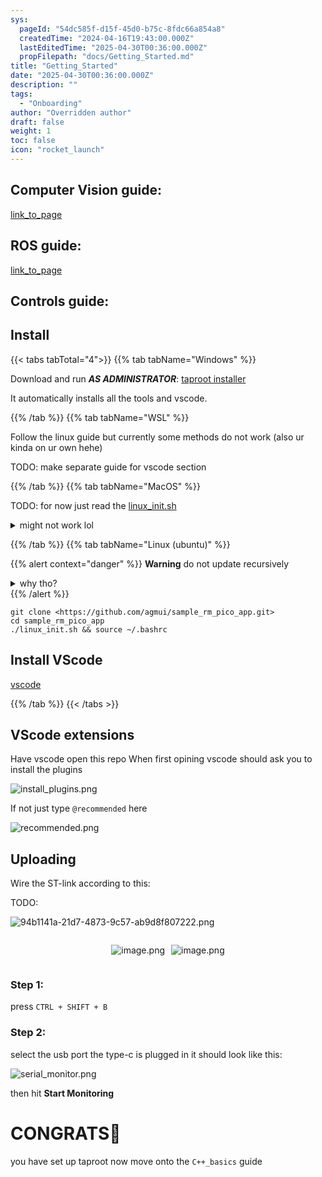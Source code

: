 ```yaml
---
sys:
  pageId: "54dc585f-d15f-45d0-b75c-8fdc66a854a8"
  createdTime: "2024-04-16T19:43:00.000Z"
  lastEditedTime: "2025-04-30T00:36:00.000Z"
  propFilepath: "docs/Getting_Started.md"
title: "Getting_Started"
date: "2025-04-30T00:36:00.000Z"
description: ""
tags:
  - "Onboarding"
author: "Overridden author"
draft: false
weight: 1
toc: false
icon: "rocket_launch"
---
```


## Computer Vision guide:

[link_to_page](86d45bc0-388b-4d26-8848-44f255f73d0e)

## ROS guide:

[link_to_page](3c76c1de-ec8f-46d6-8b0a-294005edc2d5)

## Controls guide:

## Install

{{< tabs tabTotal="4">}}
{{% tab tabName="Windows" %}}

Download and run _**AS ADMINISTRATOR**_: [taproot installer](https://github.com/Thornbots/TeachingFreshies/releases/tag/1.0)

It automatically installs all the tools and vscode.

{{% /tab %}}
{{% tab tabName="WSL" %}}

Follow the linux guide but currently some methods do not work (also ur kinda on ur own hehe)

TODO: make separate guide for vscode section

{{% /tab %}}
{{% tab tabName="MacOS" %}}

TODO: for now just read the [linux_init.sh](https://github.com/agmui/sample_rm_pico_app/blob/main/linux_init.sh)

<details>
<summary>might not work lol</summary>

`brew install libusb pkg-config`

Next install: [vscode](https://code.visualstudio.com/Download)

</details>

{{% /tab %}}
{{% tab tabName="Linux (ubuntu)" %}}

{{% alert context="danger" %}}
**Warning** do not update recursively
<details>
<summary>why tho?</summary>
There are some submodules that may go on for a while (like tinyusb) and I highly
recommend you don't need to get them.
If you want to see what submodules I update just look in `linux_init.sh`
</details>
{{% /alert %}}

```shell
git clone <https://github.com/agmui/sample_rm_pico_app.git>
cd sample_rm_pico_app
./linux_init.sh && source ~/.bashrc
```

## Install VScode

[vscode](https://code.visualstudio.com/Download)

{{% /tab %}}
{{< /tabs >}}

## VScode extensions

Have vscode open this repo
When first opining vscode should ask you to install the plugins

![install_plugins.png](https://prod-files-secure.s3.us-west-2.amazonaws.com/d518164a-d88e-44d1-a4ee-3adb3bd8bce0/89bd30f0-1825-4e77-867b-0a41ce370880/install_plugins.png?X-Amz-Algorithm=AWS4-HMAC-SHA256&X-Amz-Content-Sha256=UNSIGNED-PAYLOAD&X-Amz-Credential=ASIAZI2LB4665BWOU5ZB%2F20250605%2Fus-west-2%2Fs3%2Faws4_request&X-Amz-Date=20250605T161041Z&X-Amz-Expires=3600&X-Amz-Security-Token=IQoJb3JpZ2luX2VjEG8aCXVzLXdlc3QtMiJHMEUCIHX4Wjf0keyNA4lN8ENbOHfJ9mj6a48z3AUrUxqrzr9AAiEAwe9Klzlz0a8jVMFdypHfALUNmshkz7vYMnQg5kQvRugq%2FwMISBAAGgw2Mzc0MjMxODM4MDUiDOkolWoDlvnObSapDircAwkvC7Ch6BsaWNzl3eZ8%2BwSTlw6VKM6TrCY2uc6aKoNHx7u0PcUK5ZullF%2BiJDtEqj%2FpI6gM3bXMi9hStNKqnwPWLdMaRqVaa65pVM6SdsawmqmMRpmbg922eZriKmy2Q%2FmT4Hekoub6arcdxA9mJFTqMUJfVBSJQBzOseKXqGAn4K%2Ffvg8bHRJbmPn3WMtKz474K%2Bsqv%2Fk%2Fx9IpOUu9YWWSsGqvWnr0QdOImzh3aRLa7lsGplFQi37K4IF7L50Zalakh4RLbFQ3MEqbMmw2rg5v4yloG228lI9UDV6ehSBtNipJAxWK1%2FNCs321B%2B6U9S%2BPTZ%2FTz3Xzzg9fNVOsUTdPE0H337q%2Bm1foEraiFqrrlFiLVQu6qjI033KVmuvPoDeTeYVAUKHjaPRUrHntPr7nSFbQgrhwbsUcPMV%2Fx2q3eat%2FRcCqkDCHbPeNMzPFlMVU7vCoYsVoQX%2F6UggbyCZgeyDEVQ1S2g%2BWaGo3Ulte9SGxks8NSRY7IZBRNf4n7yLYyZLKeZCKff%2BsmdZ6D7jfENyZwWvLzmAh9Kzet48RlwzRniFmRkf4Z6neAbWpCyLvpqMHkufoq8meksA5%2BeW16J5cuLHqg6PkhrD5arIo3F7FT5ulXHPjowEiMKrnhsIGOqUBo8R7%2F72uAIsRQATzOzRxIIfF5Og%2Fd1U4vLHr7IWT1xFWmAbMDIOCehF4aF7UZDtac8j575Lj%2BQXQZ0XEMuMYwy%2FxWkb7EHZMho7Yr9WXFTYcZ%2BmCEFJyFRhBebzcdXd9ypgtwqBT7ZgTmEIhMbO6F2rZ6YS%2BRMDLV3al98%2FLaP2pwGa91oi1YjfxsXrln%2FlcyrkBym9RpBhDiAIavjWuvg5wGr4m&X-Amz-Signature=d49a4c95495de60a481b90c1b4a9b76b39411b74f143a85cd35ec8e3fc094982&X-Amz-SignedHeaders=host&x-id=GetObject)

If not just type `@recommended` here  

![recommended.png](https://prod-files-secure.s3.us-west-2.amazonaws.com/d518164a-d88e-44d1-a4ee-3adb3bd8bce0/61e661e9-5d85-4dfc-be0d-8d2097a5e793/recommended.png?X-Amz-Algorithm=AWS4-HMAC-SHA256&X-Amz-Content-Sha256=UNSIGNED-PAYLOAD&X-Amz-Credential=ASIAZI2LB4665BWOU5ZB%2F20250605%2Fus-west-2%2Fs3%2Faws4_request&X-Amz-Date=20250605T161041Z&X-Amz-Expires=3600&X-Amz-Security-Token=IQoJb3JpZ2luX2VjEG8aCXVzLXdlc3QtMiJHMEUCIHX4Wjf0keyNA4lN8ENbOHfJ9mj6a48z3AUrUxqrzr9AAiEAwe9Klzlz0a8jVMFdypHfALUNmshkz7vYMnQg5kQvRugq%2FwMISBAAGgw2Mzc0MjMxODM4MDUiDOkolWoDlvnObSapDircAwkvC7Ch6BsaWNzl3eZ8%2BwSTlw6VKM6TrCY2uc6aKoNHx7u0PcUK5ZullF%2BiJDtEqj%2FpI6gM3bXMi9hStNKqnwPWLdMaRqVaa65pVM6SdsawmqmMRpmbg922eZriKmy2Q%2FmT4Hekoub6arcdxA9mJFTqMUJfVBSJQBzOseKXqGAn4K%2Ffvg8bHRJbmPn3WMtKz474K%2Bsqv%2Fk%2Fx9IpOUu9YWWSsGqvWnr0QdOImzh3aRLa7lsGplFQi37K4IF7L50Zalakh4RLbFQ3MEqbMmw2rg5v4yloG228lI9UDV6ehSBtNipJAxWK1%2FNCs321B%2B6U9S%2BPTZ%2FTz3Xzzg9fNVOsUTdPE0H337q%2Bm1foEraiFqrrlFiLVQu6qjI033KVmuvPoDeTeYVAUKHjaPRUrHntPr7nSFbQgrhwbsUcPMV%2Fx2q3eat%2FRcCqkDCHbPeNMzPFlMVU7vCoYsVoQX%2F6UggbyCZgeyDEVQ1S2g%2BWaGo3Ulte9SGxks8NSRY7IZBRNf4n7yLYyZLKeZCKff%2BsmdZ6D7jfENyZwWvLzmAh9Kzet48RlwzRniFmRkf4Z6neAbWpCyLvpqMHkufoq8meksA5%2BeW16J5cuLHqg6PkhrD5arIo3F7FT5ulXHPjowEiMKrnhsIGOqUBo8R7%2F72uAIsRQATzOzRxIIfF5Og%2Fd1U4vLHr7IWT1xFWmAbMDIOCehF4aF7UZDtac8j575Lj%2BQXQZ0XEMuMYwy%2FxWkb7EHZMho7Yr9WXFTYcZ%2BmCEFJyFRhBebzcdXd9ypgtwqBT7ZgTmEIhMbO6F2rZ6YS%2BRMDLV3al98%2FLaP2pwGa91oi1YjfxsXrln%2FlcyrkBym9RpBhDiAIavjWuvg5wGr4m&X-Amz-Signature=4d1dc8ae17d06475a1b949d11a714c94e37d5c30d60159f98fdd18f4c16e3921&X-Amz-SignedHeaders=host&x-id=GetObject)

## Uploading

Wire the ST-link according to this:

TODO:

![94b1141a-21d7-4873-9c57-ab9d8f807222.png](https://prod-files-secure.s3.us-west-2.amazonaws.com/d518164a-d88e-44d1-a4ee-3adb3bd8bce0/e5fad17d-ab82-4300-9f4c-505ab4b1202c/94b1141a-21d7-4873-9c57-ab9d8f807222.png?X-Amz-Algorithm=AWS4-HMAC-SHA256&X-Amz-Content-Sha256=UNSIGNED-PAYLOAD&X-Amz-Credential=ASIAZI2LB4665BWOU5ZB%2F20250605%2Fus-west-2%2Fs3%2Faws4_request&X-Amz-Date=20250605T161041Z&X-Amz-Expires=3600&X-Amz-Security-Token=IQoJb3JpZ2luX2VjEG8aCXVzLXdlc3QtMiJHMEUCIHX4Wjf0keyNA4lN8ENbOHfJ9mj6a48z3AUrUxqrzr9AAiEAwe9Klzlz0a8jVMFdypHfALUNmshkz7vYMnQg5kQvRugq%2FwMISBAAGgw2Mzc0MjMxODM4MDUiDOkolWoDlvnObSapDircAwkvC7Ch6BsaWNzl3eZ8%2BwSTlw6VKM6TrCY2uc6aKoNHx7u0PcUK5ZullF%2BiJDtEqj%2FpI6gM3bXMi9hStNKqnwPWLdMaRqVaa65pVM6SdsawmqmMRpmbg922eZriKmy2Q%2FmT4Hekoub6arcdxA9mJFTqMUJfVBSJQBzOseKXqGAn4K%2Ffvg8bHRJbmPn3WMtKz474K%2Bsqv%2Fk%2Fx9IpOUu9YWWSsGqvWnr0QdOImzh3aRLa7lsGplFQi37K4IF7L50Zalakh4RLbFQ3MEqbMmw2rg5v4yloG228lI9UDV6ehSBtNipJAxWK1%2FNCs321B%2B6U9S%2BPTZ%2FTz3Xzzg9fNVOsUTdPE0H337q%2Bm1foEraiFqrrlFiLVQu6qjI033KVmuvPoDeTeYVAUKHjaPRUrHntPr7nSFbQgrhwbsUcPMV%2Fx2q3eat%2FRcCqkDCHbPeNMzPFlMVU7vCoYsVoQX%2F6UggbyCZgeyDEVQ1S2g%2BWaGo3Ulte9SGxks8NSRY7IZBRNf4n7yLYyZLKeZCKff%2BsmdZ6D7jfENyZwWvLzmAh9Kzet48RlwzRniFmRkf4Z6neAbWpCyLvpqMHkufoq8meksA5%2BeW16J5cuLHqg6PkhrD5arIo3F7FT5ulXHPjowEiMKrnhsIGOqUBo8R7%2F72uAIsRQATzOzRxIIfF5Og%2Fd1U4vLHr7IWT1xFWmAbMDIOCehF4aF7UZDtac8j575Lj%2BQXQZ0XEMuMYwy%2FxWkb7EHZMho7Yr9WXFTYcZ%2BmCEFJyFRhBebzcdXd9ypgtwqBT7ZgTmEIhMbO6F2rZ6YS%2BRMDLV3al98%2FLaP2pwGa91oi1YjfxsXrln%2FlcyrkBym9RpBhDiAIavjWuvg5wGr4m&X-Amz-Signature=b4eea953e1ba4f9efd4e2c2fab965a6b75d6e53d7f8b35dcccfc018e984f97c5&X-Amz-SignedHeaders=host&x-id=GetObject)

<div style="display: flex;flex-direction: row; column-gap:10px; max-width: 630px;justify-content: center;">
<div>

![image.png](https://prod-files-secure.s3.us-west-2.amazonaws.com/d518164a-d88e-44d1-a4ee-3adb3bd8bce0/210ecb78-1116-4d7b-b9b7-2292f66fa2c2/image.png?X-Amz-Algorithm=AWS4-HMAC-SHA256&X-Amz-Content-Sha256=UNSIGNED-PAYLOAD&X-Amz-Credential=ASIAZI2LB4665VKAG24P%2F20250605%2Fus-west-2%2Fs3%2Faws4_request&X-Amz-Date=20250605T161045Z&X-Amz-Expires=3600&X-Amz-Security-Token=IQoJb3JpZ2luX2VjEG8aCXVzLXdlc3QtMiJGMEQCIFil6icE3JmG0kM8oF3t24nXl%2FWCYfDs8AFEvOFOsauHAiAsae4UNs7aLt1rqLyUYUPQ%2BVzbcXIkToqN%2FxSt5PaE9Cr%2FAwhIEAAaDDYzNzQyMzE4MzgwNSIMT7MUa4%2FCpydj9zBEKtwDRM3jeBCH0Q04RzG2RvtJjxHLu8POFFcnG%2B25Dv7t54Z09FU2qQu9leCLtrVjvqwftGVX9MCkX0%2FF1AWJ%2FbPzQY7odYxfW15Ac5h8ArlysczqO6fSxN%2B0DwaJcXYYC4JNB7SvFe2XCQiHhaJVsNQnvuKgXbdQeromnjL7cekzYVjKkOVejgGPTUvmB2d3ICMfI2XHQw9QNeS5ntAl9uAUaZNbrtGsszuAVKrA%2BFF%2Bh9LRmZWuqEczdhBg4PaJ%2FzJ%2BCV0LUFfOFM0lbcaA665O7U6lNfwyua4FMFAAucw2NpodON6JW81xR7CVmNETYuUhXiPb11a%2F0OFgx3ZyogzHV6VRfNvy4ZODQp615b6l5HPUIrpLSHwvuH2awb0%2FBNK7GH0USWbjCsTDecxiMW3lXOdfrnE3gbK1HoJEYGLxGOGwXfkarmZ7fuJ7KwnT9cnYnNPUveVsi%2FAP%2Bvayhixz0gqmjcgKwNrd4YOzpnvF5WRbS4bA2v9BcskJIMjM%2FbpC6oKV%2Ba5pxTaLfkuKNgLOjh45g%2BVoM07fUR977RaAQQB7GppLQikFKA0M4FtfMh0BVx9SjUhjQKdfFQ213GIZXjiB3QVNnJmANdx2Kw64uY1LO0tySSxiU6FsPSwwkeeGwgY6pgFz2%2BdXe3OVg9VUrpUBIlrgakCPdolIv5edS07XcYZKXfPsM4Z4LPu05WqEkbwp4TcM56TgghrHbX%2FKIPC69A575fY2EWm%2FaNieyxLlvJt0q%2BUyoIWtXcFF%2FjuR9ujcJZkp7TJisqstr6YKpGYNQdTVtxOlUpIgryiDPo0AkmYgL4JMG32yOHT8qg8frR1X4njJLSPjMrEOP%2F7%2FdGMDKyuEvztmvWz7&X-Amz-Signature=f9dbdbfc560116866ae6475e25240dcf7ecf3e87487b471e5ba037331fe06acb&X-Amz-SignedHeaders=host&x-id=GetObject)

</div>
<div>

![image.png](https://prod-files-secure.s3.us-west-2.amazonaws.com/d518164a-d88e-44d1-a4ee-3adb3bd8bce0/33a0fd0f-8ca6-4a86-8e09-26e95ded1fff/image.png?X-Amz-Algorithm=AWS4-HMAC-SHA256&X-Amz-Content-Sha256=UNSIGNED-PAYLOAD&X-Amz-Credential=ASIAZI2LB4666J6UDTBM%2F20250605%2Fus-west-2%2Fs3%2Faws4_request&X-Amz-Date=20250605T161045Z&X-Amz-Expires=3600&X-Amz-Security-Token=IQoJb3JpZ2luX2VjEG8aCXVzLXdlc3QtMiJHMEUCIQC9yXrn4Ow5ImVzyCF8MqPjrCWeUusNpqYttOh7LM3M0gIgRMNRIJghhtkwjDXjrpY5L5QY5RGnOPeUzZdw9WZTZbEq%2FwMISBAAGgw2Mzc0MjMxODM4MDUiDGoIeSGz6whSwKoOaircA2ISEL5ffVPuVPc1YURCOqhSOvRuZ9L95%2FCTOvH4bkmSjEtXHbf57Xo6etsN%2FS%2Fpk6j7gEABjugYhZw0NhCIp4AhcAlS%2FMI145m%2BJBMJXSsTx1ZOfcgx0j%2BmkARl5qlixaeQ3HV8T%2B6IGviWBUtun6URAbgI9riUSB130IImuDPMHtkxYNG%2BpDLX%2BTAG%2FvFDvaqcdYKeoZsW44GdbIE3ZPKXpNYT6gAPPXb%2BLwsTEpnUXSdVrej0cinw8tRryDptFBm%2FkEwjTzfvgg9Gkffxv%2FAmKSfZbvDbk1P4pBFhCb1n2Q%2BKikfn0UUJZuv1fATGY5ATqRLd6uNb4MtDTSI1FZATtwKHQXgs%2BE3dTg6jGPyVH%2BLLCq01Q8H7H9kuCYkPxW6AmyyOxI7RJmt2h1ldra6%2BCsjGA35ohb6m%2BHqE8Y03EPxB425hczOKFgAS3eI6ZSkIdaKsi%2BslxGaBx0LPOrBq%2Ft2qXN8Dp8H37M9muV0x9digluvxPhRSuQyvZLRrp8Cvw6AxA4Za8nDq%2FnOO4wByDlR49vIox8MrgbSFxlQ4w2vmlQsYQ3gy0k1Obwa69P9bPg9dTc14aMc0yRlGkRIole3cVoYDTy8FTAqo92BCfLh8lJgWK%2BPGw3aEMPXmhsIGOqUBGAcs46J44lk6rhIu%2B1WsNpqyfPHmd3ojUISB%2FsSMfR918sz9ryrwrX%2FDZwO3aKgw2rM59R3qHokdz53Ihzvuxjkr6W1WFOkXdyScxLkkIiWxRdo6RuuwhpXphU901fR%2FBUGWWqyqNTesK%2FtJTMvJR%2B2qdeRyOgMxugHod9YZztSwYp3YaGQuiBLx6MPLj07MIhUy%2BmWBVkYimTLIReJcgT74l7Jm&X-Amz-Signature=caaeb1b0ebb2e5819dd3bdbaf631072856415a42536c9c277d9498d16b753aad&X-Amz-SignedHeaders=host&x-id=GetObject)

</div>
</div>

### Step 1:

press `CTRL + SHIFT + B`

### Step 2:

select the usb port the type-c is plugged in it should look like this:

![serial_monitor.png](https://prod-files-secure.s3.us-west-2.amazonaws.com/d518164a-d88e-44d1-a4ee-3adb3bd8bce0/f03f4774-05d4-4393-b6a0-d5efb6d315ab/serial_monitor.png?X-Amz-Algorithm=AWS4-HMAC-SHA256&X-Amz-Content-Sha256=UNSIGNED-PAYLOAD&X-Amz-Credential=ASIAZI2LB4665BWOU5ZB%2F20250605%2Fus-west-2%2Fs3%2Faws4_request&X-Amz-Date=20250605T161041Z&X-Amz-Expires=3600&X-Amz-Security-Token=IQoJb3JpZ2luX2VjEG8aCXVzLXdlc3QtMiJHMEUCIHX4Wjf0keyNA4lN8ENbOHfJ9mj6a48z3AUrUxqrzr9AAiEAwe9Klzlz0a8jVMFdypHfALUNmshkz7vYMnQg5kQvRugq%2FwMISBAAGgw2Mzc0MjMxODM4MDUiDOkolWoDlvnObSapDircAwkvC7Ch6BsaWNzl3eZ8%2BwSTlw6VKM6TrCY2uc6aKoNHx7u0PcUK5ZullF%2BiJDtEqj%2FpI6gM3bXMi9hStNKqnwPWLdMaRqVaa65pVM6SdsawmqmMRpmbg922eZriKmy2Q%2FmT4Hekoub6arcdxA9mJFTqMUJfVBSJQBzOseKXqGAn4K%2Ffvg8bHRJbmPn3WMtKz474K%2Bsqv%2Fk%2Fx9IpOUu9YWWSsGqvWnr0QdOImzh3aRLa7lsGplFQi37K4IF7L50Zalakh4RLbFQ3MEqbMmw2rg5v4yloG228lI9UDV6ehSBtNipJAxWK1%2FNCs321B%2B6U9S%2BPTZ%2FTz3Xzzg9fNVOsUTdPE0H337q%2Bm1foEraiFqrrlFiLVQu6qjI033KVmuvPoDeTeYVAUKHjaPRUrHntPr7nSFbQgrhwbsUcPMV%2Fx2q3eat%2FRcCqkDCHbPeNMzPFlMVU7vCoYsVoQX%2F6UggbyCZgeyDEVQ1S2g%2BWaGo3Ulte9SGxks8NSRY7IZBRNf4n7yLYyZLKeZCKff%2BsmdZ6D7jfENyZwWvLzmAh9Kzet48RlwzRniFmRkf4Z6neAbWpCyLvpqMHkufoq8meksA5%2BeW16J5cuLHqg6PkhrD5arIo3F7FT5ulXHPjowEiMKrnhsIGOqUBo8R7%2F72uAIsRQATzOzRxIIfF5Og%2Fd1U4vLHr7IWT1xFWmAbMDIOCehF4aF7UZDtac8j575Lj%2BQXQZ0XEMuMYwy%2FxWkb7EHZMho7Yr9WXFTYcZ%2BmCEFJyFRhBebzcdXd9ypgtwqBT7ZgTmEIhMbO6F2rZ6YS%2BRMDLV3al98%2FLaP2pwGa91oi1YjfxsXrln%2FlcyrkBym9RpBhDiAIavjWuvg5wGr4m&X-Amz-Signature=9e9810ce9dc40052bc0d78dfe4b776d36934abf62afc783cea53106a91941f30&X-Amz-SignedHeaders=host&x-id=GetObject)

then hit **Start Monitoring**

# CONGRATS🎉

you have set up taproot now move onto the `C++_basics` guide
